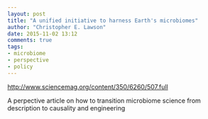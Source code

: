 ```yaml
---
layout: post
title: "A unified initiative to harness Earth's microbiomes"
author: "Christopher E. Lawson"
date: 2015-11-02 13:12
comments: true
tags:
- microbiome
- perspective 
- policy 
---
```


http://www.sciencemag.org/content/350/6260/507.full

A perpective article on how to transition microbiome science from description to causality and engineering